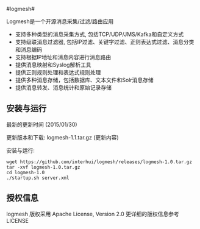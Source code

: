 #logmesh#

Logmesh是一个开源消息采集/过滤/路由应用

- 支持多种类型的消息采集方式, 包括TCP/UDP/JMS/Kafka和自定义方式
- 支持级联消息过滤器, 包括IP过滤、关键字过滤、正则表达式过滤、消息分类和消息编码
- 支持根据IP地址和消息内容进行消息路由
- 提供消息映射和Syslog解析工具
- 提供正则规则处理和表达式规则处理
- 提供多种消息存储，包括数据库、文本文件和Solr消息存储
- 提供消息转发、消息统计和原始记录存储

## 安装与运行 ##

最新的更新时间 (2015/01/30)

更新版本和下载: logmesh-1.1.tar.gz (更新内容)

安装与运行:
	
	wget https://github.com/interhui/logmesh/releases/logmesh-1.0.tar.gz
	tar -xvf logmesh-1.0.tar.gz
	cd logmesh-1.0
	./startup.sh server.xml

## 授权信息 ##

logmesh 版权采用  Apache License, Version 2.0 更详细的版权信息参考LICENSE
